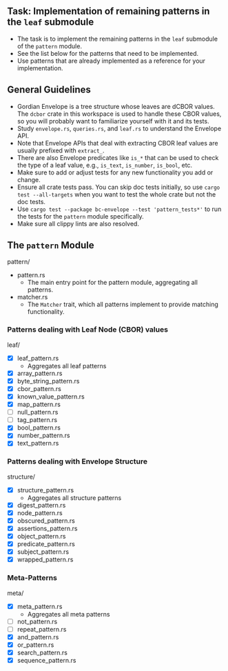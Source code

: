 ## Task: Implementation of remaining patterns in the `leaf` submodule

- The task is to implement the remaining patterns in the `leaf` submodule of the `pattern` module.
- See the list below for the patterns that need to be implemented.
- Use patterns that are already implemented as a reference for your implementation.

## General Guidelines

- Gordian Envelope is a tree structure whose leaves are dCBOR values. The `dcbor` crate in this workspace is used to handle these CBOR values, so you will probably want to familiarize yourself with it and its tests.
- Study `envelope.rs`, `queries.rs`, and `leaf.rs` to understand the Envelope API.
- Note that Envelope APIs that deal with extracting CBOR leaf values are usually prefixed with `extract_`.
- There are also Envelope predicates like `is_*` that can be used to check the type of a leaf value, e.g., `is_text`, `is_number`, `is_bool`, etc.
- Make sure to add or adjust tests for any new functionality you add or change.
- Ensure all crate tests pass. You can skip doc tests initially, so use `cargo test --all-targets` when you want to test the whole crate but not the doc tests.
- Use `cargo test --package bc-envelope --test 'pattern_tests*'` to run the tests for the `pattern` module specifically.
- Make sure all clippy lints are also resolved.

## The `pattern` Module

pattern/

- pattern.rs
  - The main entry point for the pattern module, aggregating all patterns.
- matcher.rs
  - The `Matcher` trait, which all patterns implement to provide matching functionality.

### Patterns dealing with Leaf Node (CBOR) values

leaf/

- [x] leaf_pattern.rs
  - Aggregates all leaf patterns
- [x] array_pattern.rs
- [x] byte_string_pattern.rs
- [x] cbor_pattern.rs
- [x] known_value_pattern.rs
- [x] map_pattern.rs
- [ ] null_pattern.rs
- [ ] tag_pattern.rs
- [x] bool_pattern.rs
- [x] number_pattern.rs
- [x] text_pattern.rs

### Patterns dealing with Envelope Structure

structure/

- [x] structure_pattern.rs
  - Aggregates all structure patterns
- [x] digest_pattern.rs
- [x] node_pattern.rs
- [x] obscured_pattern.rs
- [x] assertions_pattern.rs
- [x] object_pattern.rs
- [x] predicate_pattern.rs
- [x] subject_pattern.rs
- [x] wrapped_pattern.rs

### Meta-Patterns

meta/

- [x] meta_pattern.rs
  - Aggregates all meta patterns
- [ ] not_pattern.rs
- [ ] repeat_pattern.rs
- [x] and_pattern.rs
- [x] or_pattern.rs
- [x] search_pattern.rs
- [x] sequence_pattern.rs
